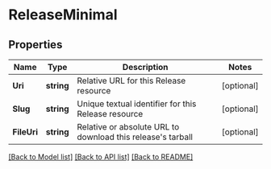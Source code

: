 # ReleaseMinimal

## Properties

Name | Type | Description | Notes
------------ | ------------- | ------------- | -------------
**Uri** | **string** | Relative URL for this Release resource | [optional] 
**Slug** | **string** | Unique textual identifier for this Release resource | [optional] 
**FileUri** | **string** | Relative or absolute URL to download this release&#39;s tarball | [optional] 

[[Back to Model list]](../README.md#documentation-for-models) [[Back to API list]](../README.md#documentation-for-api-endpoints) [[Back to README]](../README.md)


